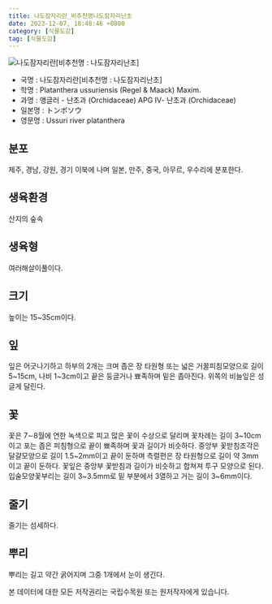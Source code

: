 ```yaml
---
title: 나도잠자리란_비추천명나도잠자리난초
date: 2023-12-07, 18:48:46 +0800
category: [식물도감]
tag: [식물도감]
---
```




![나도잠자리란[비추천명 : 나도잠자리난초]](http://www.nature.go.kr/fileUpload/plants/basic/Orchidaceae/Tulotis/6423/6423_1_th2.jpg)
- 국명 : 나도잠자리란[비추천명 : 나도잠자리난초]
- 학명 : Platanthera ussuriensis (Regel & Maack) Maxim.
- 과명 : 앵글러 - 난초과 (Orchidaceae) APG Ⅳ- 난초과 (Orchidaceae)
- 일본명 : トンボソウ
- 영문명 : Ussuri river platanthera


## 분포
제주, 경남, 강원, 경기 이북에 나며 일본, 만주, 중국, 아무르, 우수리에 분포한다.
## 생육환경
산지의 숲속
## 생육형
여러해살이풀이다.
## 크기
높이는 15~35cm이다.
## 잎
잎은 어긋나기하고 하부의 2개는 크며 좁은 장 타원형 또는 넓은 거꿀피침모양으로 길이 5~15cm, 나비 1~3cm이고 끝은 둥글거나 뾰족하며 밑은 좁아진다. 위쪽의 비늘잎은 성글게 달린다.
## 꽃
꽃은 7∼8월에 연한 녹색으로 피고 많은 꽃이 수상으로 달리며 꽃차례는 길이 3~10cm이고 포는 좁은 피침형으로 끝이 뾰족하며 꽃과 길이가 비슷하다. 중앙부 꽃받침조각은 달걀모양으로 길이 1.5~2mm이고 끝이 둔하며 측렬편은 장 타원형으로 길이 약 3mm이고 끝이 둔하다. 꽃잎은 중앙부 꽃받침과 길이가 비슷하고 합쳐져 투구 모양으로 된다. 입술모양꽃부리는 길이 3~3.5mm로 밑 부분에서 3열하고 거는 길이 3~6mm이다. 
## 줄기
줄기는 섬세하다. 
## 뿌리
뿌리는 길고 약간 굵어지며 그중 1개에서 눈이 생긴다. 






본 데이터에 대한 모든 저작권리는 국립수목원 또는 원저작자에게 있습니다.
